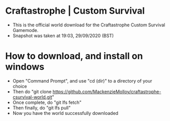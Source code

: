 # Craftastrophe | Custom Survival

- This is the official world download for the Craftastrophe Custom Survival Gamemode.
- Snapshot was taken at 19:03, 29/09/2020 (BST)


# How to download, and install on windows

- Open "Command Prompt", and use "cd (dir)" to a directory of your choice
- Then do "git clone https://github.com/MackenzieMolloy/craftastrophe-csurvival-world.git"
- Once complete, do "git lfs fetch"
- Then finally, do "git lfs pull"
- Now you have the world successfully downloaded
